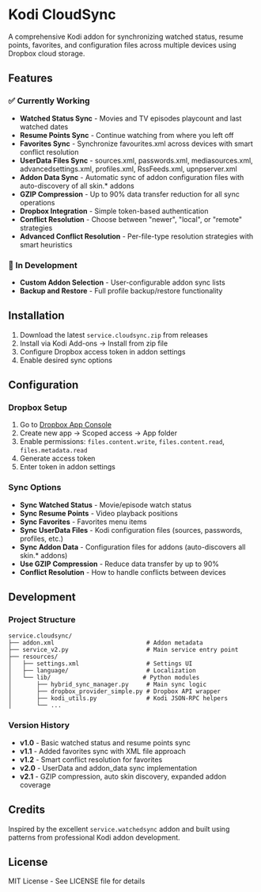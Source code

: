 # Kodi CloudSync

A comprehensive Kodi addon for synchronizing watched status, resume points, favorites, and configuration files across multiple devices using Dropbox cloud storage.

## Features

### ✅ Currently Working
- **Watched Status Sync** - Movies and TV episodes playcount and last watched dates
- **Resume Points Sync** - Continue watching from where you left off
- **Favorites Sync** - Synchronize favourites.xml across devices with smart conflict resolution
- **UserData Files Sync** - sources.xml, passwords.xml, mediasources.xml, advancedsettings.xml, profiles.xml, RssFeeds.xml, upnpserver.xml
- **Addon Data Sync** - Automatic sync of addon configuration files with auto-discovery of all skin.* addons
- **GZIP Compression** - Up to 90% data transfer reduction for all sync operations
- **Dropbox Integration** - Simple token-based authentication
- **Conflict Resolution** - Choose between "newer", "local", or "remote" strategies
- **Advanced Conflict Resolution** - Per-file-type resolution strategies with smart heuristics

### 🚧 In Development
- **Custom Addon Selection** - User-configurable addon sync lists
- **Backup and Restore** - Full profile backup/restore functionality

## Installation

1. Download the latest `service.cloudsync.zip` from releases
2. Install via Kodi Add-ons → Install from zip file
3. Configure Dropbox access token in addon settings
4. Enable desired sync options

## Configuration

### Dropbox Setup
1. Go to [Dropbox App Console](https://www.dropbox.com/developers/apps)
2. Create new app → Scoped access → App folder
3. Enable permissions: `files.content.write`, `files.content.read`, `files.metadata.read`
4. Generate access token
5. Enter token in addon settings

### Sync Options
- **Sync Watched Status** - Movie/episode watch status
- **Sync Resume Points** - Video playback positions
- **Sync Favorites** - Favorites menu items
- **Sync UserData Files** - Kodi configuration files (sources, passwords, profiles, etc.)
- **Sync Addon Data** - Configuration files for addons (auto-discovers all skin.* addons)
- **Use GZIP Compression** - Reduce data transfer by up to 90%
- **Conflict Resolution** - How to handle conflicts between devices

## Development

### Project Structure
```
service.cloudsync/
├── addon.xml                          # Addon metadata
├── service_v2.py                      # Main service entry point
├── resources/
│   ├── settings.xml                   # Settings UI
│   ├── language/                      # Localization
│   └── lib/                          # Python modules
│       ├── hybrid_sync_manager.py     # Main sync logic
│       ├── dropbox_provider_simple.py # Dropbox API wrapper
│       ├── kodi_utils.py              # Kodi JSON-RPC helpers
│       └── ...
```

### Version History
- **v1.0** - Basic watched status and resume points sync
- **v1.1** - Added favorites sync with XML file approach
- **v1.2** - Smart conflict resolution for favorites
- **v2.0** - UserData and addon_data sync implementation
- **v2.1** - GZIP compression, auto skin discovery, expanded addon coverage

## Credits

Inspired by the excellent `service.watchedsync` addon and built using patterns from professional Kodi addon development.

## License

MIT License - See LICENSE file for details